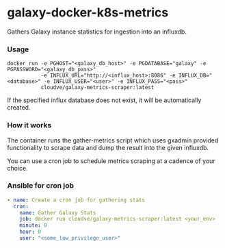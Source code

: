# galaxy-docker-k8s-metrics
Gathers Galaxy instance statistics for ingestion into an influxdb.

### Usage

```
docker run -e PGHOST="<galaxy_db_host>" -e PGDATABASE="galaxy" -e PGPASSWORD="<galaxy_db_pass>"
           -e INFLUX_URL="http://<influx_host>:8086" -e INFLUX_DB="<database>" -e INFLUX_USER="<user>" -e INFLUX_PASS="<pass>"
           cloudve/galaxy-metrics-scraper:latest

```

If the specified influx database does not exist, it will be automatically created.

### How it works

The container runs the gather-metrics script which uses gxadmin provided functionality to
scrape data and dump the result into the given influxdb.

You can use a cron job to schedule metrics scraping at a cadence of your choice.

### Ansible for cron job

```yaml
- name: Create a cron job for gathering stats
  cron:
    name: Gather Galaxy Stats
    job: docker run cloudve/galaxy-metrics-scraper:latest <your_env>
    minute: 0
    hour: 0
    user: "<some_low_privilege_user>"
```
